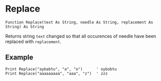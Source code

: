 <!--text-->
Replace
=======

```eppabasic
Function Replace(text As String, needle As String, replacement As String) As String
```

Returns string `text` changed so that all occurences of needle have been replaced with `replacement`.

Example
---------
```eppabasic
Print Replace("aybabtu", "a", "o")      ' oybobtu
Print Replace("aaaaaaaaa", "aaa", "z")  ' zzz
```
